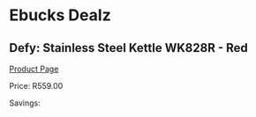 
# Ebucks Dealz
## Defy: Stainless Steel Kettle WK828R - Red
[Product Page](https://www.ebucks.com/web/shop/productSelected.do?prodId=1151198082&catId=704985963)

Price: R559.00

Savings: 


	